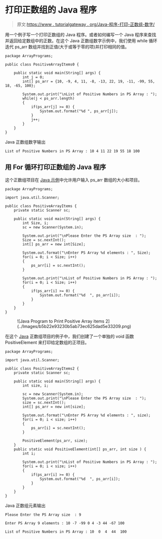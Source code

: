 # 打印正数组的 Java 程序

> 原文:[https://www . tutorialgateway . org/Java-程序-打印-正数组-数字/](https://www.tutorialgateway.org/java-program-to-print-positive-array-numbers/)

用一个例子写一个打印正数组的 Java 程序。或者如何编写一个 Java 程序来查找并返回给定数组中的正数。在这个 Java 正数组数字示例中，我们使用 while 循环迭代 ps_arr 数组并找到正值(大于或等于零的项)并打印相同的值。

```
package ArrayPrograms;

public class PositiveArrayItems0 {

	public static void main(String[] args) {
		int j = 0;
		int[] ps_arr = {10, -9, 4, 11, -8, -13, 22, 19, -11, -99, 55, 18, -65, 100};	

		System.out.print("\nList of Positive Numbers in PS Array : ");
		while(j < ps_arr.length) 
		{
			if(ps_arr[j] >= 0) {
				System.out.format("%d ", ps_arr[j]);
			}
			j++;
		}
	}
}
```

Java 正数组数字输出

```
List of Positive Numbers in PS Array : 10 4 11 22 19 55 18 100 
```

## 用 For 循环打印正数组的 Java 程序

这个正数组项目在 [Java 示例](https://www.tutorialgateway.org/learn-java-programs/)中允许用户输入 ps_arr 数组的大小和项目。

```
package ArrayPrograms;

import java.util.Scanner;

public class PositiveArrayItems {
	private static Scanner sc;

	public static void main(String[] args) {
		int Size, i;		
		sc = new Scanner(System.in);	

		System.out.print("\nPlease Enter the PS Array size  : ");
		Size = sc.nextInt();
		int[] ps_arr = new int[Size];

		System.out.format("\nEnter PS Array %d elements : ", Size);
		for(i = 0; i < Size; i++) 
		{
			ps_arr[i] = sc.nextInt();
		}

		System.out.print("\nList of Positive Numbers in PS Array : ");
		for(i = 0; i < Size; i++) 
		{
			if(ps_arr[i] >= 0) {
				System.out.format("%d  ", ps_arr[i]);
			}
		}
	}
}
```

<figure class="wp-block-image size-large">![Java Program to Print Positive Array items 2](../Images/b5b22e93230b5ab73ec625dad5e33209.png)</figure>

在这个 [Java](https://www.tutorialgateway.org/java-tutorial/) 正数组项目的例子中，我们创建了一个单独的 void 函数 PositiveElement 来打印给定数组的正项目。

```
package ArrayPrograms;

import java.util.Scanner;

public class PositiveArrayItems2 {
	private static Scanner sc;

	public static void main(String[] args) {
		int size, i;

		sc = new Scanner(System.in);		
		System.out.print("\nPlease Enter the PS Array size  : ");
		size = sc.nextInt();
		int[] ps_arr = new int[size];

		System.out.format("\nEnter PS Array %d elements : ", size);
		for(i = 0; i < size; i++) 
		{
			ps_arr[i] = sc.nextInt();
		}

		PositiveElement(ps_arr, size);
	}
	public static void PositiveElement(int[] ps_arr, int size ) {
		int i;

		System.out.print("\nList of Positive Numbers in PS Array : ");
		for(i = 0; i < size; i++) 
		{
			if(ps_arr[i] >= 0) {
				System.out.format("%d  ", ps_arr[i]);
			}
		}
	}
}
```

Java 正数组元素输出

```
Please Enter the PS Array size  : 9

Enter PS Array 9 elements : 10 -7 -99 0 4 -3 44 -67 100

List of Positive Numbers in PS Array : 10  0  4  44  100 
```